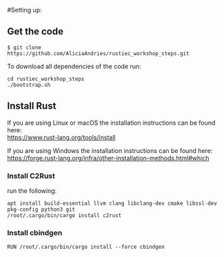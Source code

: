 #Setting up:

## Get the code
    $ git clone  https://github.com/AliciaAndries/rustiec_workshop_steps.git

To download all dependencies of the code run:

    cd rustiec_workshop_steps
    ./bootstrap.sh


## Install Rust    
If you are using Linux or macOS the installation instructions can be found here: \
    https://www.rust-lang.org/tools/install 

If you are using Windows the installation instructions can be found here: \
    https://forge.rust-lang.org/infra/other-installation-methods.html#which 

### Install C2Rust
run the following:

    apt install build-essential llvm clang libclang-dev cmake libssl-dev pkg-config python3 git
    /root/.cargo/bin/cargo install c2rust

### Install cbindgen
    RUN /root/.cargo/bin/cargo install --force cbindgen